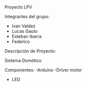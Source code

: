 Proyecto LPV

Integrantes del grupo:
- Ivan Valdez
- Lucas Gauto
- Esteban Ibarra
- Federico

Descripción de Proyecto:

Sistema Domótico

Componentes:
-Arduino
-Driver motor
- LED